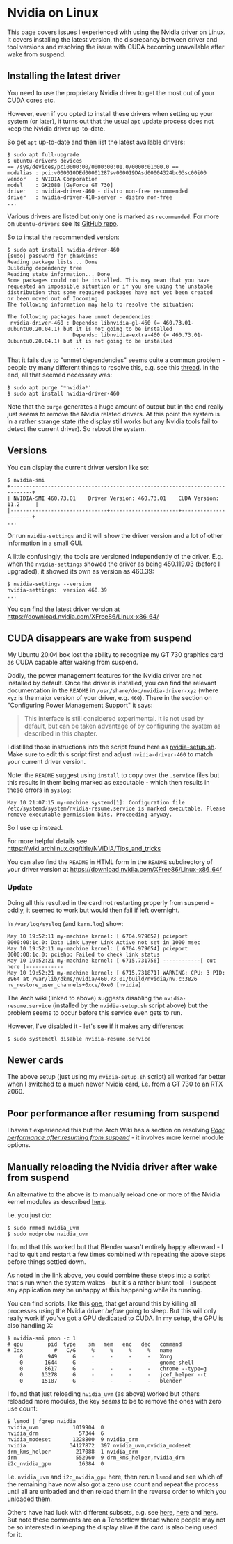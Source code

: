 Nvidia on Linux
===============

This page covers issues I experienced with using the Nvidia driver on Linux. It covers installing the latest version, the discrepancy between driver and tool versions and resolving the issue with CUDA becoming unavailable after wake from suspend.

Installing the latest driver
----------------------------

You need to use the proprietary Nvidia driver to get the most out of your CUDA cores etc.

However, even if you opted to install these drivers when setting up your system (or later), it turns out that the usual `apt` update process does not keep the Nvidia driver up-to-date.

So get `apt` up-to-date and then list the latest available drivers:

    $ sudo apt full-upgrade
    $ ubuntu-drivers devices
    == /sys/devices/pci0000:00/0000:00:01.0/0000:01:00.0 ==
    modalias : pci:v000010DEd00001287sv000019DAsd00004324bc03sc00i00
    vendor   : NVIDIA Corporation
    model    : GK208B [GeForce GT 730]
    driver   : nvidia-driver-460 - distro non-free recommended
    driver   : nvidia-driver-418-server - distro non-free
    ...

Various drivers are listed but only one is marked as `recommended`. For more on `ubuntu-drivers` see its [GitHub repo](https://github.com/tseliot/ubuntu-drivers-common).

So to install the recommended version:

    $ sudo apt install nvidia-driver-460
    [sudo] password for ghawkins: 
    Reading package lists... Done
    Building dependency tree       
    Reading state information... Done
    Some packages could not be installed. This may mean that you have
    requested an impossible situation or if you are using the unstable
    distribution that some required packages have not yet been created
    or been moved out of Incoming.
    The following information may help to resolve the situation:

    The following packages have unmet dependencies:
     nvidia-driver-460 : Depends: libnvidia-gl-460 (= 460.73.01-0ubuntu0.20.04.1) but it is not going to be installed
                         Depends: libnvidia-extra-460 (= 460.73.01-0ubuntu0.20.04.1) but it is not going to be installed
                         ....

That it fails due to "unmet dependencies" seems quite a common problem - people try many different things to resolve this, e.g. see this [thread](https://forums.linuxmint.com/viewtopic.php?t=281922). In the end, all that seemed necessary was:

    $ sudo apt purge '*nvidia*'
    $ sudo apt install nvidia-driver-460

Note that the `purge` generates a huge amount of output but in the end really just seems to remove the Nvidia related drivers. At this point the system is in a rather strange state (the display still works but any Nvidia tools fail to detect the current driver). So reboot the system.

Versions
--------

You can display the current driver version like so:

    $ nvidia-smi
    +-----------------------------------------------------------------------------+
    | NVIDIA-SMI 460.73.01    Driver Version: 460.73.01    CUDA Version: 11.2     |
    |-------------------------------+----------------------+----------------------+
    ...

Or run `nvidia-settings` and it will show the driver version and a lot of other information in a small GUI.

A little confusingly, the tools are versioned independently of the driver. E.g. when the `nvidia-settings` showed the driver as being 450.119.03 (before I upgraded), it showed its own as version as 460.39:

    $ nvidia-settings --version
    nvidia-settings:  version 460.39
    ...

You can find the latest driver version at <https://download.nvidia.com/XFree86/Linux-x86_64/>

CUDA disappears are wake from suspend
-------------------------------------

My Ubuntu 20.04 box lost the ability to recognize my GT 730 graphics card as CUDA capable after waking from suspend.

Oddly, the power management features for the Nvidia driver are not installed by default. Once the driver is installed, you can find the relevant documentation in the `README` in `/usr/share/doc/nvidia-driver-xyz` (where `xyz` is the major version of your driver, e.g. `460`). There in the section on "Configuring Power Management Support" it says:

> This interface is still considered experimental. It is not used by default, but can be taken advantage of by configuring the system as described in this chapter.

I distilled those instructions into the script found here as [nvidia-setup.sh](nvidia-setup.sh). Make sure to edit this script first and adjust `nvidia-driver-460` to match your current driver version.

Note: the `README` suggest using `install` to copy over the `.service` files but this results in them being marked as executable - which then results in these errors in `syslog`:

```
May 10 21:07:15 my-machine systemd[1]: Configuration file /etc/systemd/system/nvidia-resume.service is marked executable. Please remove executable permission bits. Proceeding anyway.
```

So I use `cp` instead.

For more helpful details see <https://wiki.archlinux.org/title/NVIDIA/Tips_and_tricks>

You can also find the `README` in HTML form in the `README` subdirectory of your driver version at <https://download.nvidia.com/XFree86/Linux-x86_64/>

### Update

Doing all this resulted in the card not restarting properly from suspend - oddly, it seemed to work but would then fail if left overnight.

In `/var/log/syslog` (and `kern.log`) show:

```
May 10 19:52:11 my-machine kernel: [ 6704.979652] pcieport 0000:00:1c.0: Data Link Layer Link Active not set in 1000 msec
May 10 19:52:11 my-machine kernel: [ 6704.979654] pcieport 0000:00:1c.0: pciehp: Failed to check link status
May 10 19:52:21 my-machine kernel: [ 6715.731756] ------------[ cut here ]------------
May 10 19:52:21 my-machine kernel: [ 6715.731871] WARNING: CPU: 3 PID: 8964 at /var/lib/dkms/nvidia/460.73.01/build/nvidia/nv.c:3826 nv_restore_user_channels+0xce/0xe0 [nvidia]
```

The Arch wiki (linked to above) suggests disabling the `nvidia-resume.service` (installed by the `nvidia-setup.sh` script above) but the problem seems to occur before this service even gets to run.

However, I've disabled it - let's see if it makes any difference:

    $ sudo systemctl disable nvidia-resume.service

Newer cards
-----------

The above setup (just using my `nvidia-setup.sh` script) all worked far better when I switched to a much newer Nvidia card, i.e. from a GT 730 to an RTX 2060.

Poor performance after resuming from suspend
--------------------------------------------

I haven't experienced this but the Arch Wiki has a section on resolving [_Poor performance after resuming from suspend_](https://wiki.archlinux.org/title/NVIDIA/Troubleshooting#Poor_performance_after_resuming_from_suspend) - it involves more kernel module options.

Manually reloading the Nvidia driver after wake from suspend
------------------------------------------------------------

An alternative to the above is to manually reload one or more of the Nvidia kernel modules as described [here](https://forums.fast.ai/t/cuda-lib-not-working-after-suspend-on-ubuntu-16-04/3546).

I.e. you just do:

    $ sudo rmmod nvidia_uvm
    $ sudo modprobe nvidia_uvm

I found that this worked but that Blender wasn't entirely happy afterward - I had to quit and restart a few times combined with repeating the above steps before things settled down.

As noted in the link above, you could combine these steps into a script that's run when the system wakes - but it's a rather blunt tool - I suspect any application may be unhappy at this happening while its running.

You can find scripts, like this [one](https://github.com/tensorflow/tensorflow/issues/5777#issuecomment-340419774), that get around this by killing all processes using the Nvidia driver _before_ going to sleep. But this will only really work if you've got a GPU dedicated to CUDA. In my setup, the GPU is also handling X:

    $ nvidia-smi pmon -c 1
    # gpu        pid  type    sm   mem   enc   dec   command
    # Idx          #   C/G     %     %     %     %   name
        0        949     G     -     -     -     -   Xorg           
        0       1644     G     -     -     -     -   gnome-shell    
        0       8617     G     -     -     -     -   chrome --type=g
        0      13278     G     -     -     -     -   jcef_helper --t
        0      15187     G     -     -     -     -   blender

I found that just reloading `nvidia_uvm` (as above) worked but others reloaded more modules, the key _seems_ to be to remove the ones with zero use count:

    $ lsmod | fgrep nvidia
    nvidia_uvm           1019904  0
    nvidia_drm             57344  6
    nvidia_modeset       1228800  9 nvidia_drm
    nvidia              34127872  397 nvidia_uvm,nvidia_modeset
    drm_kms_helper        217088  1 nvidia_drm
    drm                   552960  9 drm_kms_helper,nvidia_drm
    i2c_nvidia_gpu         16384  0

I.e. `nvidia_uvm` and `i2c_nvidia_gpu` here, then rerun `lsmod` and see which of the remaining have now also got a zero use count and repeat the process until all are unloaded and then reload them in the reverse order to which you unloaded them.

Others have had luck with different subsets, e.g. see [here](https://github.com/tensorflow/tensorflow/issues/5777#issuecomment-301058363), [here](https://github.com/tensorflow/tensorflow/issues/5777#issuecomment-304442181) and [here](https://github.com/tensorflow/tensorflow/issues/5777#issuecomment-312679773). But note these comments are on a Tensorflow thread where people may not be so interested in keeping the display alive if the card is also being used for it.
